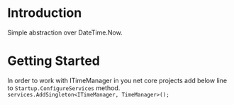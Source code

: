 # Introduction 
Simple abstraction over DateTime.Now.

# Getting Started
In order to work with ITimeManager in you net core projects add below line to `Startup.ConfigureServices` method.
`services.AddSingleton<ITimeManager, TimeManager>();`
